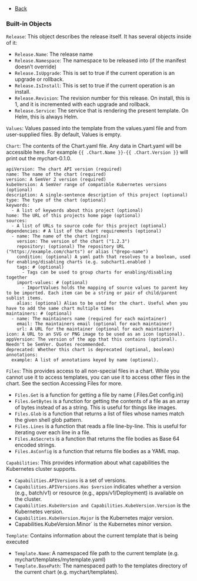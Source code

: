 - [Back](https://github.com/dptorri/k8s_intro/README.md)

### Built-in Objects

`Release`: This object describes the release itself. It has several objects inside of it:

- `Release.Name`: The release name
- `Release.Namespace`: The namespace to be released into (if the manifest doesn’t override)
- `Release.IsUpgrade`: This is set to true if the current operation is an upgrade or rollback.
- `Release.IsInstall`: This is set to true if the current operation is an install.
- `Release.Revision`: The revision number for this release. On install, this is 1, and it is incremented with each upgrade and rollback.
- `Release.Service`: The service that is rendering the present template. On Helm, this is always Helm.

`Values`: Values passed into the template from the values.yaml file and from user-supplied files. By default, Values is empty.

`Chart`: The contents of the Chart.yaml file. Any data in Chart.yaml will be accessible here. For example `{{ .Chart.Name }}-{{ .Chart.Version }}` will print out the mychart-0.1.0.
```
apiVersion: The chart API version (required)
name: The name of the chart (required)
version: A SemVer 2 version (required)
kubeVersion: A SemVer range of compatible Kubernetes versions (optional)
description: A single-sentence description of this project (optional)
type: The type of the chart (optional)
keywords:
  - A list of keywords about this project (optional)
home: The URL of this projects home page (optional)
sources:
  - A list of URLs to source code for this project (optional)
dependencies: # A list of the chart requirements (optional)
  - name: The name of the chart (nginx)
    version: The version of the chart ("1.2.3")
    repository: (optional) The repository URL ("https://example.com/charts") or alias ("@repo-name")
    condition: (optional) A yaml path that resolves to a boolean, used for enabling/disabling charts (e.g. subchart1.enabled )
    tags: # (optional)
      - Tags can be used to group charts for enabling/disabling together
    import-values: # (optional)
      - ImportValues holds the mapping of source values to parent key to be imported. Each item can be a string or pair of child/parent sublist items.
    alias: (optional) Alias to be used for the chart. Useful when you have to add the same chart multiple times
maintainers: # (optional)
  - name: The maintainers name (required for each maintainer)
    email: The maintainers email (optional for each maintainer)
    url: A URL for the maintainer (optional for each maintainer)
icon: A URL to an SVG or PNG image to be used as an icon (optional).
appVersion: The version of the app that this contains (optional). Needn't be SemVer. Quotes recommended.
deprecated: Whether this chart is deprecated (optional, boolean)
annotations:
  example: A list of annotations keyed by name (optional).
```

`Files`: This provides access to all non-special files in a chart. While you cannot use it to access templates, you can use it to access other files in the chart. See the section Accessing Files for more.
- `Files.Get` is a function for getting a file by name (.Files.Get config.ini)
- `Files.GetBytes` is a function for getting the contents of a file as an array of bytes instead of as a string. This is useful for things like images.
- `Files.Glob` is a function that returns a list of files whose names match the given shell glob pattern.
- `Files.Lines` is a function that reads a file line-by-line. This is useful for iterating over each line in a file.
- `Files.AsSecrets` is a function that returns the file bodies as Base 64 encoded strings.
- `Files.AsConfig` is a function that returns file bodies as a YAML map.

`Capabilities`: This provides information about what capabilities the Kubernetes cluster supports.
- `Capabilities.APIVersions` is a set of versions.
- `Capabilities.APIVersions.Has $version` indicates whether a version (e.g., batch/v1) or resource (e.g., apps/v1/Deployment) is available on the cluster.
- `Capabilities.KubeVersion and Capabilities.KubeVersion.Version` is the Kubernetes version.
- `Capabilities.KubeVersion.Major` is the Kubernetes major version.
- Capabilities.KubeVersion.Minor` is the Kubernetes minor version.

`Template`: Contains information about the current template that is being executed
- `Template.Name`: A namespaced file path to the current template (e.g. mychart/templates/mytemplate.yaml)
- `Template.BasePath`: The namespaced path to the templates directory of the current chart (e.g. mychart/templates).
